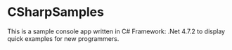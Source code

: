 # CSharpSamples
This is a sample console app written in C# Framework: .Net 4.7.2 to display quick examples for new programmers.

